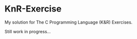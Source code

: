 # KnR-Exercise
My solution for The C Programming Language (K&amp;R) Exercises.

Still work in progress...
